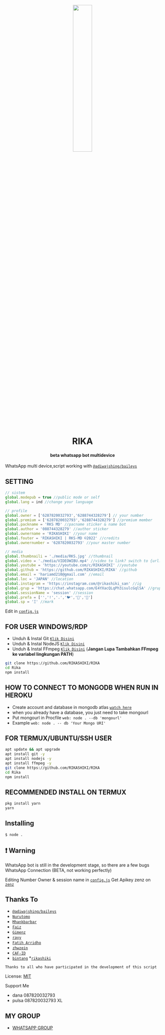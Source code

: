 <p align="center">
	<img src="https://telegra.ph/file/09cc0981ccf07754d0af6.jpg" width="35%" style="margin-left: auto;margin-right: auto;display: block;">
</p>
<h1 align="center">RIKA</h1>
<h4 align="center">beta whatsapp bot multidevice</h4>

WhatsApp multi device,script working with [`@adiwajshing/baileys`](https://github.com/adiwajshing/baileys)

## SETTING
````ts
// sistem
global.modepub = true //public mode or self
global.lang = ind //change your language

// profile
global.owner = ['6287820032793','6288744328279'] // your number
global.premium = ['6287820032793','6288744328279'] //premium member
global.packname = 'RKS MD' //pacname sticker & name bot
global.author = '088744328279' //author sticker
global.ownername = 'RIKASHIKI' //your name
global.fouter = 'RIKASHIKI | RKS-MD ©2022' //credits
global.ownernumber = '6287820032793' //your master number

// media
global.thumbnaili = './media/RKS.jpg' //thumbnail
global.video = './media/VIDEOWIBU.mp4' //video to link? switch to {url: 'yourlinkvideo' }
global.youtube = 'https://youtube.com/c/RIKASHIKI' //youtube
global.github = 'https://github.com/RIKASHIKI/RIKA' //github
global.email = 'hariamd210@gmail.com' //email
global.loc = 'JAPAN' //location
global.instagram = 'https://instagram.com/@rikashiki_san' //ig
global.grup = 'https://chat.whatsapp.com/E4YXacQLqPh3isulcGqlSA' //grup whatsapp
global.sessionName = 'session' //session
global.prefa = ['','!','.','🐦','🐤','🗿'] 
global.sp = 'Ξ' //mark
````
Edit in [`config.js`](https://github.com/RIKASHIKI/RIKA/blob/master/config.js)


## FOR USER WINDOWS/RDP

* Unduh & Instal Git [`Klik Disini`](https://git-scm.com/downloads)
* Unduh & Instal NodeJS [`Klik Disini`](https://nodejs.org/en/download)
* Unduh & Instal FFmpeg [`Klik Disini`](https://ffmpeg.org/download.html) (**Jangan Lupa Tambahkan FFmpeg ke variabel lingkungan PATH**)


```bash
git clone https://github.com/RIKASHIKI/RIKA
cd Rika
npm install
```

## HOW TO CONNECT TO MONGODB WHEN RUN IN HEROKU

* Create account and database in mongodb atlas [`watch here`](https://youtu.be/rPqRyYJmx2g)
* when you already have a database, you just need to take mongourl
* Put mongourl in Procfile `web: node . --db 'mongourl'`
* Example `web: node . -- db 'Your Mongo URI'`



## FOR TERMUX/UBUNTU/SSH USER

```bash
apt update && apt upgrade
apt install git -y
apt install nodejs -y
apt install ffmpeg -y
git clone https://github.com/RIKASHIKI/RIKA
cd Rika
npm install
```

## RECOMMENDED INSTALL ON TERMUX

```bash
pkg install yarn
yarn
```

## Installing
```bash
$ node .
```

## ❗ Warning
WhatsApp bot is still in the development stage, so there are a few bugs
WhatsApp Connection (BETA, not working perfectly)

Editing Number Owner & session name in [`config.js`](https://github.com/RIKASHIKI/RIKA/blob/master/config.js)
Get Apikey zenz on [`zenz`](https://zenzapi.xyz/pricing)


## Thanks To
* [`@adiwajshing/baileys`](https://github.com/adiwajshing/baileys)
* [`Nurutomo`](https://github.com/Nurutomo)
* [`Mhankbarbar`](https://github.com/MhankBarBar)
* [`Faiz`](https://github.com/FaizBastomi)
* [`Gimenz`](https://github.com/Gimenz)
* [`rayy`](https://github.com/rayyreall)
* [`Fatih Arridho`](https://github.com/FatihArridho)
* [`zhwzein`](https://github.com/zhwzein)
* [`CAF-ID`](https://github.com/CAF-ID)
* [`bintang`](https://github.com/Bintangp02)
*[`rikashiki`](https://github.com/RIKASHIKI)

```Thanks to all who have participated in the development of this script```


License: [MIT](https://en.wikipedia.org/wiki/MIT_License)

Support Me
* dana  087820032793
* pulsa 087820032793 XL
## MY GROUP

- [WHATSAPP GROUP](https://chat.whatsapp.com/E4YXacQLqPh3isulcGqlSA)

